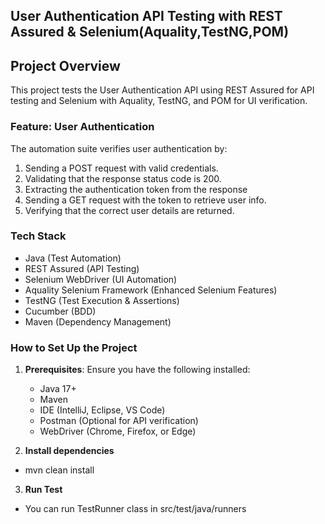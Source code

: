 
## User Authentication API Testing with REST Assured & Selenium(Aquality,TestNG,POM)

## Project Overview

This project tests the User Authentication API using REST Assured for API testing and Selenium with Aquality, TestNG, and POM for UI verification.
### Feature: User Authentication
The automation suite verifies user authentication by:
1. Sending a POST request with valid credentials.
2. Validating that the response status code is 200.
3. Extracting the authentication token from the response
4. Sending a GET request with the token to retrieve user info.
5. Verifying that the correct user details are returned.
### Tech Stack
- Java (Test Automation)
- REST Assured (API Testing)
- Selenium WebDriver (UI Automation)
- Aquality Selenium Framework (Enhanced Selenium Features)
- TestNG (Test Execution & Assertions)
- Cucumber (BDD)
- Maven (Dependency Management)

### How to Set Up the Project

1. **Prerequisites**:
Ensure you have the following installed:
   - Java 17+
   - Maven
   - IDE (IntelliJ, Eclipse, VS Code)
   - Postman (Optional for API verification)
   - WebDriver (Chrome, Firefox, or Edge)

2. **Install dependencies**
- mvn clean install
3. **Run Test**
- You can run TestRunner class in src/test/java/runners
